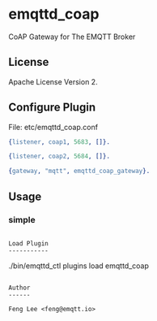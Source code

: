 
emqttd_coap
===========

CoAP Gateway for The EMQTT Broker

License
-------

Apache License Version 2.

Configure Plugin
----------------

File: etc/emqttd_coap.conf

```erlang
{listener, coap1, 5683, []}.

{listener, coap2, 5684, []}.

{gateway, "mqtt", emqttd_coap_gateway}.

```

## Usage

### simple 

```

Load Plugin
-----------

```
./bin/emqttd_ctl plugins load emqttd_coap
```

Author
------

Feng Lee <feng@emqtt.io>

